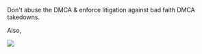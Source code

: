 Don't abuse the DMCA & enforce litigation against bad faith DMCA takedowns.

Also,

![](https://media4.giphy.com/media/lQ6KHKqQaPrx7CBhPD/giphy.gif?cid=ecf05e47iwd4r0hgjnqxw9g0e5mw6zfus0851oo9y85k0tde&rid=giphy.gif)
